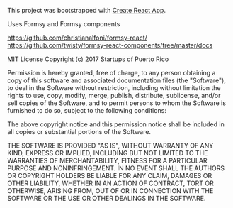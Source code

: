 This project was bootstrapped with [Create React App](https://github.com/facebookincubator/create-react-app).

Uses Formsy and Formsy components

https://github.com/christianalfoni/formsy-react/
https://github.com/twisty/formsy-react-components/tree/master/docs

MIT License
Copyright (c) 2017 Startups of Puerto Rico

Permission is hereby granted, free of charge, to any person obtaining a copy of this software and associated documentation files (the "Software"), to deal in the Software without restriction, including without limitation the rights to use, copy, modify, merge, publish, distribute, sublicense, and/or sell copies of the Software, and to permit persons to whom the Software is furnished to do so, subject to the following conditions:

The above copyright notice and this permission notice shall be included in all copies or substantial portions of the Software.

THE SOFTWARE IS PROVIDED "AS IS", WITHOUT WARRANTY OF ANY KIND, EXPRESS OR IMPLIED, INCLUDING BUT NOT LIMITED TO THE WARRANTIES OF MERCHANTABILITY, FITNESS FOR A PARTICULAR PURPOSE AND NONINFRINGEMENT. IN NO EVENT SHALL THE AUTHORS OR COPYRIGHT HOLDERS BE LIABLE FOR ANY CLAIM, DAMAGES OR OTHER LIABILITY, WHETHER IN AN ACTION OF CONTRACT, TORT OR OTHERWISE, ARISING FROM, OUT OF OR IN CONNECTION WITH THE SOFTWARE OR THE USE OR OTHER DEALINGS IN THE SOFTWARE.
